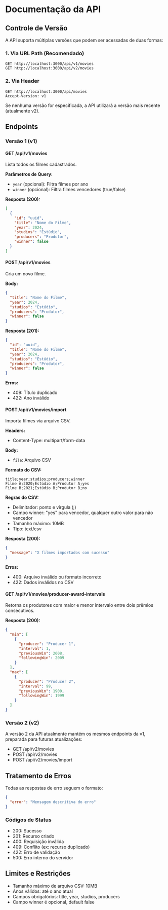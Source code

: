 # Documentação da API

## Controle de Versão

A API suporta múltiplas versões que podem ser acessadas de duas formas:

### 1. Via URL Path (Recomendado)

```
GET http://localhost:3000/api/v1/movies
GET http://localhost:3000/api/v2/movies
```

### 2. Via Header

```
GET http://localhost:3000/api/movies
Accept-Version: v1
```

Se nenhuma versão for especificada, a API utilizará a versão mais recente (atualmente v2).

## Endpoints

### Versão 1 (v1)

#### GET /api/v1/movies

Lista todos os filmes cadastrados.

**Parâmetros de Query:**
- `year` (opcional): Filtra filmes por ano
- `winner` (opcional): Filtra filmes vencedores (true/false)

**Resposta (200):**
```json
[
  {
    "id": "uuid",
    "title": "Nome do Filme",
    "year": 2024,
    "studios": "Estúdio",
    "producers": "Produtor",
    "winner": false
  }
]
```

#### POST /api/v1/movies

Cria um novo filme.

**Body:**
```json
{
  "title": "Nome do Filme",
  "year": 2024,
  "studios": "Estúdio",
  "producers": "Produtor",
  "winner": false
}
```

**Resposta (201):**
```json
{
  "id": "uuid",
  "title": "Nome do Filme",
  "year": 2024,
  "studios": "Estúdio",
  "producers": "Produtor",
  "winner": false
}
```

**Erros:**
- 409: Título duplicado
- 422: Ano inválido

#### POST /api/v1/movies/import

Importa filmes via arquivo CSV.

**Headers:**
- Content-Type: multipart/form-data

**Body:**
- `file`: Arquivo CSV

**Formato do CSV:**
```csv
title;year;studios;producers;winner
Filme A;2020;Estúdio A;Produtor A;yes
Filme B;2021;Estúdio B;Produtor B;no
```

**Regras do CSV:**
- Delimitador: ponto e vírgula (;)
- Campo winner: "yes" para vencedor, qualquer outro valor para não vencedor
- Tamanho máximo: 10MB
- Tipo: text/csv

**Resposta (200):**
```json
{
  "message": "X filmes importados com sucesso"
}
```

**Erros:**
- 400: Arquivo inválido ou formato incorreto
- 422: Dados inválidos no CSV

#### GET /api/v1/movies/producer-award-intervals

Retorna os produtores com maior e menor intervalo entre dois prêmios consecutivos.

**Resposta (200):**
```json
{
  "min": [
    {
      "producer": "Producer 1",
      "interval": 1,
      "previousWin": 2008,
      "followingWin": 2009
    }
  ],
  "max": [
    {
      "producer": "Producer 2",
      "interval": 99,
      "previousWin": 1900,
      "followingWin": 1999
    }
  ]
}
```

### Versão 2 (v2)

A versão 2 da API atualmente mantém os mesmos endpoints da v1, preparada para futuras atualizações:

- GET /api/v2/movies
- POST /api/v2/movies
- POST /api/v2/movies/import

## Tratamento de Erros

Todas as respostas de erro seguem o formato:

```json
{
  "error": "Mensagem descritiva do erro"
}
```

### Códigos de Status

- 200: Sucesso
- 201: Recurso criado
- 400: Requisição inválida
- 409: Conflito (ex: recurso duplicado)
- 422: Erro de validação
- 500: Erro interno do servidor

## Limites e Restrições

- Tamanho máximo de arquivo CSV: 10MB
- Anos válidos: até o ano atual
- Campos obrigatórios: title, year, studios, producers
- Campo winner é opcional, default false 